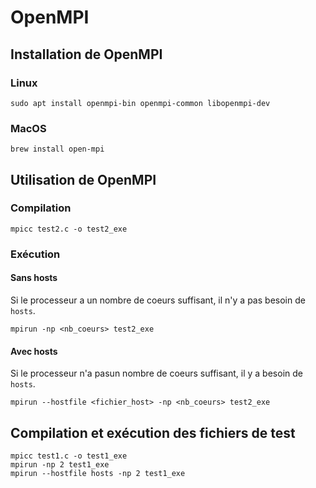 # OpenMPI

## Installation de OpenMPI

### Linux

```
sudo apt install openmpi-bin openmpi-common libopenmpi-dev
```

### MacOS

```
brew install open-mpi
```

## Utilisation de OpenMPI

### Compilation

```
mpicc test2.c -o test2_exe
```

### Exécution

#### Sans hosts

Si le processeur a un nombre de coeurs suffisant, il n'y a pas besoin de `hosts`.

`mpirun -np <nb_coeurs> test2_exe`

#### Avec hosts

Si le processeur n'a pasun nombre de coeurs suffisant, il y a besoin de `hosts`.

`mpirun --hostfile <fichier_host> -np <nb_coeurs> test2_exe`

## Compilation et exécution des fichiers de test

```
mpicc test1.c -o test1_exe
mpirun -np 2 test1_exe
mpirun --hostfile hosts -np 2 test1_exe
```
